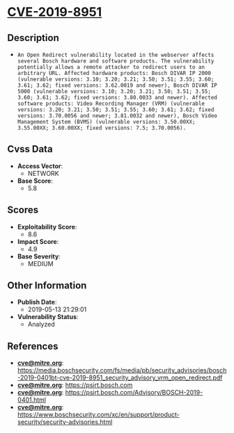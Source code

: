 
# [CVE-2019-8951](https://cve.mitre.org/cgi-bin/cvename.cgi?name=CVE-2019-8951)

## Description

- `An Open Redirect vulnerability located in the webserver affects several Bosch hardware and software products. The vulnerability potentially allows a remote attacker to redirect users to an arbitrary URL. Affected hardware products: Bosch DIVAR IP 2000 (vulnerable versions: 3.10; 3.20; 3.21; 3.50; 3.51; 3.55; 3.60; 3.61; 3.62; fixed versions: 3.62.0019 and newer), Bosch DIVAR IP 5000 (vulnerable versions: 3.10; 3.20; 3.21; 3.50; 3.51; 3.55; 3.60; 3.61; 3.62; fixed versions: 3.80.0033 and newer). Affected software products: Video Recording Manager (VRM) (vulnerable versions: 3.20; 3.21; 3.50; 3.51; 3.55; 3.60; 3.61; 3.62; fixed versions: 3.70.0056 and newer; 3.81.0032 and newer), Bosch Video Management System (BVMS) (vulnerable versions: 3.50.00XX; 3.55.00XX; 3.60.00XX; fixed versions: 7.5; 3.70.0056).`

## Cvss Data

- **Access Vector**:
  - NETWORK
- **Base Score**:
  - 5.8

## Scores

- **Exploitability Score**:
  - 8.6
- **Impact Score**:
  - 4.9
- **Base Severity**:
  - MEDIUM

## Other Information

- **Publish Date**:
  - 2019-05-13 21:29:01
- **Vulnerability Status**:
  - Analyzed

## References

- **cve@mitre.org**: https://media.boschsecurity.com/fs/media/pb/security_advisories/bosch-2019-0401bt-cve-2019-8951_security_advisory_vrm_open_redirect.pdf
- **cve@mitre.org**: https://psirt.bosch.com
- **cve@mitre.org**: https://psirt.bosch.com/Advisory/BOSCH-2019-0401.html
- **cve@mitre.org**: https://www.boschsecurity.com/xc/en/support/product-security/security-advisories.html

